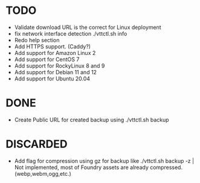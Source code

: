 # TODO
- Validate download URL is the correct for Linux deployment
- fix network interface detection ./vttctl.sh info
- Redo help section
- Add HTTPS support. (Caddy?)
- Add support for Amazon Linux 2
- Add support for CentOS 7
- Add support for RockyLinux 8 and 9
- Add support for Debian 11 and 12
- Add support for Ubuntu 20.04

# DONE
- Create Public URL for created backup using ./vttctl.sh backup

# DISCARDED
- Add flag for compression using gz for backup like ./vttctl.sh backup -z | Not implemented, most of Foundry assets are already compressed. (webp,webm,ogg,etc.)
